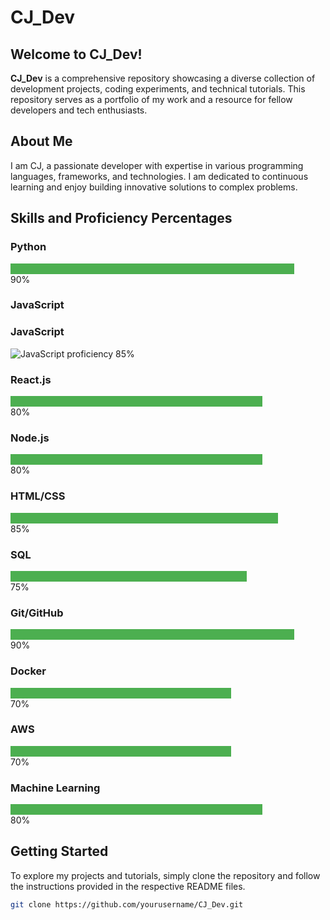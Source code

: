 # CJ_Dev

## Welcome to CJ_Dev!

**CJ_Dev** is a comprehensive repository showcasing a diverse collection of development projects, coding experiments, and technical tutorials. This repository serves as a portfolio of my work and a resource for fellow developers and tech enthusiasts.

## About Me

I am CJ, a passionate developer with expertise in various programming languages, frameworks, and technologies. I am dedicated to continuous learning and enjoy building innovative solutions to complex problems.

## Skills and Proficiency Percentages

### Python
<div style="background-color: #4CAF50; width: 90%;">&nbsp;</div>
90%

### JavaScript
### JavaScript
![JavaScript proficiency](https://www.codewithrandom.com/wp-content/uploads/2022/09/Untitled-1200-%C3%97-720-px-17.png) 85%

### React.js
<div style="background-color: #4CAF50; width: 80%;">&nbsp;</div>
80%

### Node.js
<div style="background-color: #4CAF50; width: 80%;">&nbsp;</div>
80%

### HTML/CSS
<div style="background-color: #4CAF50; width: 85%;">&nbsp;</div>
85%

### SQL
<div style="background-color: #4CAF50; width: 75%;">&nbsp;</div>
75%

### Git/GitHub
<div style="background-color: #4CAF50; width: 90%;">&nbsp;</div>
90%

### Docker
<div style="background-color: #4CAF50; width: 70%;">&nbsp;</div>
70%

### AWS
<div style="background-color: #4CAF50; width: 70%;">&nbsp;</div>
70%

### Machine Learning
<div style="background-color: #4CAF50; width: 80%;">&nbsp;</div>
80%


## Getting Started

To explore my projects and tutorials, simply clone the repository and follow the instructions provided in the respective README files.

```bash
git clone https://github.com/yourusername/CJ_Dev.git
